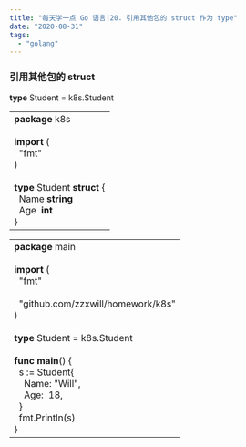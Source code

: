 ```yaml
---
title: "每天学一点 Go 语言|20. 引用其他包的 struct 作为 type"
date: "2020-08-31"
tags: 
  - "golang"
---
```


### 引用其他包的 struct

**type** Student = k8s.Student  

<table class=""><tbody><tr><td><strong>package</strong> k8s<br><br><strong>import</strong> (<br>&nbsp; "fmt"<br>)<br><br><strong>type</strong> Student <strong>struct</strong> {<br>&nbsp; Name <strong>string</strong><br>&nbsp; Age&nbsp; <strong>int</strong><br>}</td></tr></tbody></table>

<table class=""><tbody><tr><td><strong>package</strong> main<br><br><strong>import</strong> (<br>&nbsp; "fmt"<br><br>&nbsp; "github.com/zzxwill/homework/k8s"<br>)<br><br><strong>type</strong> Student = k8s.Student<br><br><strong>func</strong> <strong>main</strong>() {<br>&nbsp; s := Student{<br>&nbsp; &nbsp; Name: "Will",<br>&nbsp; &nbsp; Age:&nbsp; 18,<br>&nbsp; }<br>&nbsp; fmt.Println(s)<br>}</td></tr></tbody></table>
